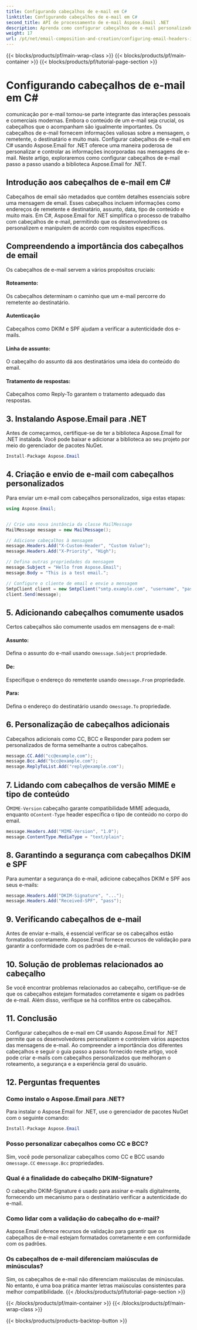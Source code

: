 ```yaml
---
title: Configurando cabeçalhos de e-mail em C#
linktitle: Configurando cabeçalhos de e-mail em C#
second_title: API de processamento de e-mail Aspose.Email .NET
description: Aprenda como configurar cabeçalhos de e-mail personalizados em C# usando Aspose.Email for .NET. Guia passo a passo com código-fonte incluído. Melhore o controle e a segurança de e-mail.
weight: 17
url: /pt/net/email-composition-and-creation/configuring-email-headers-in-csharp/
---
```


{{< blocks/products/pf/main-wrap-class >}}
{{< blocks/products/pf/main-container >}}
{{< blocks/products/pf/tutorial-page-section >}}

# Configurando cabeçalhos de e-mail em C#


comunicação por e-mail tornou-se parte integrante das interações pessoais e comerciais modernas. Embora o conteúdo de um e-mail seja crucial, os cabeçalhos que o acompanham são igualmente importantes. Os cabeçalhos de e-mail fornecem informações valiosas sobre a mensagem, o remetente, o destinatário e muito mais. Configurar cabeçalhos de e-mail em C# usando Aspose.Email for .NET oferece uma maneira poderosa de personalizar e controlar as informações incorporadas nas mensagens de e-mail. Neste artigo, exploraremos como configurar cabeçalhos de e-mail passo a passo usando a biblioteca Aspose.Email for .NET.

## Introdução aos cabeçalhos de e-mail em C#

Cabeçalhos de email são metadados que contêm detalhes essenciais sobre uma mensagem de email. Esses cabeçalhos incluem informações como endereços de remetente e destinatário, assunto, data, tipo de conteúdo e muito mais. Em C#, Aspose.Email for .NET simplifica o processo de trabalho com cabeçalhos de e-mail, permitindo que os desenvolvedores os personalizem e manipulem de acordo com requisitos específicos.

## Compreendendo a importância dos cabeçalhos de email

Os cabeçalhos de e-mail servem a vários propósitos cruciais:
#### Roteamento: 
Os cabeçalhos determinam o caminho que um e-mail percorre do remetente ao destinatário.
#### Autenticação
Cabeçalhos como DKIM e SPF ajudam a verificar a autenticidade dos e-mails.
#### Linha de assunto: 
O cabeçalho do assunto dá aos destinatários uma ideia do conteúdo do email.
#### Tratamento de respostas: 
Cabeçalhos como Reply-To garantem o tratamento adequado das respostas.

## 3. Instalando Aspose.Email para .NET

Antes de começarmos, certifique-se de ter a biblioteca Aspose.Email for .NET instalada. Você pode baixar e adicionar a biblioteca ao seu projeto por meio do gerenciador de pacotes NuGet.

```csharp
Install-Package Aspose.Email
```

## 4. Criação e envio de e-mail com cabeçalhos personalizados

Para enviar um e-mail com cabeçalhos personalizados, siga estas etapas:

```csharp
using Aspose.Email;


// Crie uma nova instância da classe MailMessage
MailMessage message = new MailMessage();

// Adicione cabeçalhos à mensagem
message.Headers.Add("X-Custom-Header", "Custom Value");
message.Headers.Add("X-Priority", "High");

// Defina outras propriedades da mensagem
message.Subject = "Hello from Aspose.Email";
message.Body = "This is a test email.";

// Configure o cliente de email e envie a mensagem
SmtpClient client = new SmtpClient("smtp.example.com", "username", "password");
client.Send(message);
```

## 5. Adicionando cabeçalhos comumente usados

Certos cabeçalhos são comumente usados em mensagens de e-mail:

#### Assunto: 
 Defina o assunto do e-mail usando o`message.Subject` propriedade.
#### De: 
 Especifique o endereço do remetente usando o`message.From` propriedade.
#### Para: 
 Defina o endereço do destinatário usando o`message.To` propriedade.

## 6. Personalização de cabeçalhos adicionais

Cabeçalhos adicionais como CC, BCC e Responder para podem ser personalizados de forma semelhante a outros cabeçalhos.

```csharp
message.CC.Add("cc@example.com");
message.Bcc.Add("bcc@example.com");
message.ReplyToList.Add("reply@example.com");
```

## 7. Lidando com cabeçalhos de versão MIME e tipo de conteúdo

 O`MIME-Version` cabeçalho garante compatibilidade MIME adequada, enquanto o`Content-Type` header especifica o tipo de conteúdo no corpo do email.

```csharp
message.Headers.Add("MIME-Version", "1.0");
message.ContentType.MediaType = "text/plain";
```

## 8. Garantindo a segurança com cabeçalhos DKIM e SPF

Para aumentar a segurança do e-mail, adicione cabeçalhos DKIM e SPF aos seus e-mails:

```csharp
message.Headers.Add("DKIM-Signature", "...");
message.Headers.Add("Received-SPF", "pass");
```

## 9. Verificando cabeçalhos de e-mail

Antes de enviar e-mails, é essencial verificar se os cabeçalhos estão formatados corretamente. Aspose.Email fornece recursos de validação para garantir a conformidade com os padrões de e-mail.

## 10. Solução de problemas relacionados ao cabeçalho

Se você encontrar problemas relacionados ao cabeçalho, certifique-se de que os cabeçalhos estejam formatados corretamente e sigam os padrões de e-mail. Além disso, verifique se há conflitos entre os cabeçalhos.

## 11. Conclusão

Configurar cabeçalhos de e-mail em C# usando Aspose.Email for .NET permite que os desenvolvedores personalizem e controlem vários aspectos das mensagens de e-mail. Ao compreender a importância dos diferentes cabeçalhos e seguir o guia passo a passo fornecido neste artigo, você pode criar e-mails com cabeçalhos personalizados que melhoram o roteamento, a segurança e a experiência geral do usuário.

## 12. Perguntas frequentes

### Como instalo o Aspose.Email para .NET?

Para instalar o Aspose.Email for .NET, use o gerenciador de pacotes NuGet com o seguinte comando:
```csharp
Install-Package Aspose.Email
```

### Posso personalizar cabeçalhos como CC e BCC?

 Sim, você pode personalizar cabeçalhos como CC e BCC usando o`message.CC` e`message.Bcc` propriedades.

### Qual é a finalidade do cabeçalho DKIM-Signature?

O cabeçalho DKIM-Signature é usado para assinar e-mails digitalmente, fornecendo um mecanismo para o destinatário verificar a autenticidade do e-mail.

### Como lidar com a validação do cabeçalho do e-mail?

Aspose.Email oferece recursos de validação para garantir que os cabeçalhos de e-mail estejam formatados corretamente e em conformidade com os padrões.

### Os cabeçalhos de e-mail diferenciam maiúsculas de minúsculas?

Sim, os cabeçalhos de e-mail não diferenciam maiúsculas de minúsculas. No entanto, é uma boa prática manter letras maiúsculas consistentes para melhor compatibilidade.
{{< /blocks/products/pf/tutorial-page-section >}}

{{< /blocks/products/pf/main-container >}}
{{< /blocks/products/pf/main-wrap-class >}}

{{< blocks/products/products-backtop-button >}}
